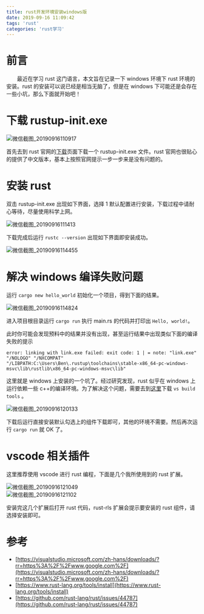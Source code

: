 ```yaml
---
title: rust开发环境安装windows版
date: 2019-09-16 11:09:42
tags: 'rust'
categories: 'rust学习'
---
```


# 前言

&emsp;&emsp;最近在学习 rust 这门语言，本文旨在记录一下 windows 环境下 rust 环境的安装。rust 的安装可以说已经是相当无脑了，但是在 windows 下可能还是会存在一些小坑，那么下面就开始吧！

<!-- more -->

# 下载 rustup-init.exe

![微信截图_20190916110917](https://user-images.githubusercontent.com/20181476/64932582-b4a38f00-d872-11e9-9e0b-75e4ddb31cdd.png)

首先去到 rust 官网的[下载](https://www.rust-lang.org/tools/install)页面下载一个 rustup-init.exe 文件。rust 官网也很贴心的提供了中文版本，基本上按照官网提示一步一步来是没有问题的。

# 安装 rust

双击 rustup-init.exe 出现如下界面，选择 1 默认配置进行安装，下载过程中请耐心等待，尽量使用科学上网。

![微信截图_20190916111413](https://user-images.githubusercontent.com/20181476/64932668-3abfd580-d873-11e9-97c5-4f9404552a44.png)

下载完成后运行 `rustc --version` 出现如下界面即安装成功。

![微信截图_20190916114455](https://user-images.githubusercontent.com/20181476/64933349-75c40800-d877-11e9-9043-197ab68a3e4d.png)

# 解决 windows 编译失败问题

运行 `cargo new hello_world` 初始化一个项目，得到下面的结果。

![微信截图_20190916114824](https://user-images.githubusercontent.com/20181476/64933439-ecf99c00-d877-11e9-92df-f2c646838736.png)

进入项目根目录运行 `cargo run` 执行 main.rs 的代码并打印出 `Hello, world!`。

此时你可能会发现预料中的结果并没有出现，甚至运行结果中出现类似下面的编译失败的提示

`error: linking with link.exe failed: exit code: 1 | = note: "link.exe" "/NOLOGO" "/NXCOMPAT" "/LIBPATH:C:\Users\Ben\.rustup\toolchains\stable-x86_64-pc-windows-msvc\lib\rustlib\x86_64-pc-windows-msvc\lib"`

这里就是 windows 上安装的一个坑了。经过研究发现，rust 似乎在 windows 上运行依赖一些 c++的编译环境。为了解决这个问题，需要去到[这里](https://visualstudio.microsoft.com/zh-hans/downloads/?rr=https%3A%2F%2Fwww.google.com%2F)下载 `vs build tools` 。

![微信截图_20190916120133](https://user-images.githubusercontent.com/20181476/64933860-c2a8de00-d879-11e9-97b3-e80ddc690147.png)

下载后运行直接安装默认勾选上的组件下载即可，其他的环境不需要。然后再次运行 `cargo run` 就 OK 了。

# vscode 相关插件

这里推荐使用 vscode 进行 rust 编程，下面是几个我所使用到的 rust 扩展。

![微信截图_20190916121049](https://user-images.githubusercontent.com/20181476/64934107-1f58c880-d87b-11e9-90b0-848ffc766fb9.png)  
![微信截图_20190916121102](https://user-images.githubusercontent.com/20181476/64934113-2d0e4e00-d87b-11e9-934d-a7c821520b38.png)

安装完这几个扩展后打开 rust 代码，rust-rls 扩展会提示要安装的 rust 组件，请选择安装即可。

# 参考

-   [https://visualstudio.microsoft.com/zh-hans/downloads/?rr=https%3A%2F%2Fwww.google.com%2F](https://visualstudio.microsoft.com/zh-hans/downloads/?rr=https%3A%2F%2Fwww.google.com%2F)
-   [https://www.rust-lang.org/tools/install](https://www.rust-lang.org/tools/install)
-   [https://github.com/rust-lang/rust/issues/44787](https://github.com/rust-lang/rust/issues/44787)
